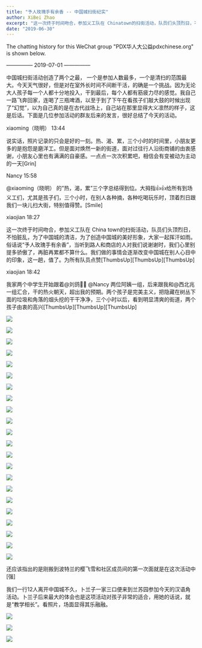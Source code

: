 ```yaml
---
title: "予人玫瑰手有余香 -- 中国城扫街纪实"
author: XiBei Zhao
excerpt: "这一次终于时间吻合，参加义工队在 Chinatown的扫街活动，队员们头顶烈日，不怕脏乱，为了中国城的清洁，为了创造中国城的美好形象，大家一起挥汗如雨。俗话说“予人玫瑰手有余香”，当听到路人和商店的人对我们说谢谢时，我们心里别提多骄傲了，再脏再累都不算什么。我们做的事情会逐渐改变中国城在别人心目中的印象，这一趟，值了。为所有队员点赞。"
date: "2019-06-30"
---
```


The chatting history for this WeChat group "PDX华人大公益pdxchinese.org" is shown below.

—————  2019-07-01  —————

中国城扫街活动创造了两个之最， 一个是参加人数最多，一个是清扫的范围最大。今天天气很好，但是对在室外长时间不间断干活，的确是一个挑战。因为无论大人孩子每一个人都十分地投入，干到最后，每个人都有筋疲力尽的感觉。我自己一路飞奔回家，连喝了三瓶啤酒，以至于到了下午在看孩子们敲大鼓的时候出现了“幻觉”，以为自己真的是在古代战场上，自己站在那里显得大义凛然的样子，这是后话。下面是几位参加活动的群友后来的发言，很好总结了今天的活动。

xiaoming（晓明）  13:44

说实话，照片记录的只会是好的一刻。热、渴、累，三个小时的时间里，小朋友更多的是抱怨是磨洋工。但是面对焕然一新的街道，面对过往行人沿街商铺的由衷感谢，小朋友心里也有满满的自豪感。一点点一次次积累吧，相信会有变被动为主动的一天[Grin]

Nancy  15:58

@xiaoming（晓明） 的”热，渴，累”三个字总结得到位。大拇指👍👍给所有到场义工们，尤其是孩子们，三个小时，在别人各种摘，各种吃喝玩乐时，顶着烈日跟我们一块儿扫大街，特别值得赞。[Smile]

xiaojian  18:27

这一次终于时间吻合，参加义工队在 China town的扫街活动，队员们头顶烈日，不怕脏乱，为了中国城的清洁，为了创造中国城的美好形象，大家一起挥汗如雨。俗话说“予人玫瑰手有余香”，当听到路人和商店的人对我们说谢谢时，我们心里别提多骄傲了，再脏再累都不算什么。我们做的事情会逐渐改变中国城在别人心目中的印象，这一趟，值了。为所有队员点赞[ThumbsUp][ThumbsUp][ThumbsUp]

xiaojian  18:42

我家两个中学生开始跟着@刘鸽🌇🏡  @Nancy  两位阿姨一组，后来跟我和@西北兆 一组汇合，干的热火朝天，超出我的预期。两个孩子是完美主义，把隐藏在树丛下面的垃圾和角落的烟头挖的干干净净，三个小时以后，看到明显清爽的街道，两个孩子由衷的高兴[ThumbsUp][ThumbsUp][ThumbsUp]

![](https://res.cloudinary.com/dhngj18do/image/upload/f_auto,q_auto/v1/images/4bd95611243ae35e35c68d85655116bd)

![](https://res.cloudinary.com/dhngj18do/image/upload/f_auto,q_auto/v1/images/0c29ea08dbe4376e01dbc3f54694ba83)

![](https://res.cloudinary.com/dhngj18do/image/upload/f_auto,q_auto/v1/images/8a1711865f2f3e48c4dd3762d4bfd540)

![](https://res.cloudinary.com/dhngj18do/image/upload/f_auto,q_auto/v1/images/79060c7d729c1240c15aba8787908b12)

![](https://res.cloudinary.com/dhngj18do/image/upload/f_auto,q_auto/v1/images/cb7b597a4cce3e436eb1e57356d994bd)

![](https://res.cloudinary.com/dhngj18do/image/upload/f_auto,q_auto/v1/images/2918a2d42ca6df8ccdc7115621d6b8c2)

![](https://res.cloudinary.com/dhngj18do/image/upload/f_auto,q_auto/v1/images/2b119cdf5771fb1d9fcf13f08c565817)

![](https://res.cloudinary.com/dhngj18do/image/upload/f_auto,q_auto/v1/images/c81bc9fd115677144ce653d3a492021a)

![](https://res.cloudinary.com/dhngj18do/image/upload/f_auto,q_auto/v1/images/bc2011f9c44f0eabb099e1373a4c956c)

![](https://res.cloudinary.com/dhngj18do/image/upload/f_auto,q_auto/v1/images/0c0c71c453ab2e48ac99f355d62e0ad3)

![](https://res.cloudinary.com/dhngj18do/image/upload/f_auto,q_auto/v1/images/09e5b045dcdb1a73052d4d92a93c0a38)

![](https://res.cloudinary.com/dhngj18do/image/upload/f_auto,q_auto/v1/images/4ec0cc4845763a07d024ebe3cac4639a)

![](https://res.cloudinary.com/dhngj18do/image/upload/f_auto,q_auto/v1/images/7ad8e0c68dfd3788deb77e8b1265346a)

![](https://res.cloudinary.com/dhngj18do/image/upload/f_auto,q_auto/v1/images/45849d54776cfd5e511659625393a7c9)

![](https://res.cloudinary.com/dhngj18do/image/upload/f_auto,q_auto/v1/images/634855cb9f0804e36eaa7669f8552ccc)

![](https://res.cloudinary.com/dhngj18do/image/upload/f_auto,q_auto/v1/images/6bc6b34f700e801808596637cefddb1a)

![](https://res.cloudinary.com/dhngj18do/image/upload/f_auto,q_auto/v1/images/09e5b045dcdb1a73052d4d92a93c0a38)

![](https://res.cloudinary.com/dhngj18do/image/upload/f_auto,q_auto/v1/images/4ec0cc4845763a07d024ebe3cac4639a)

![](https://res.cloudinary.com/dhngj18do/image/upload/f_auto,q_auto/v1/images/7ad8e0c68dfd3788deb77e8b1265346a)

![](https://res.cloudinary.com/dhngj18do/image/upload/f_auto,q_auto/v1/images/45849d54776cfd5e511659625393a7c9)

![](https://res.cloudinary.com/dhngj18do/image/upload/f_auto,q_auto/v1/images/6bc6b34f700e801808596637cefddb1a)

![](https://res.cloudinary.com/dhngj18do/image/upload/f_auto,q_auto/v1/images/b6a4fdc011a8cd743a9b2f080a966d42)

还应该指出的是刚搬到波特兰的樱飞雪和社区成员间的第一次面就是在这次活动中[强]

我们一行12人离开中国城不久，卜兰子一家三口便来到兰苏园参加今天的汉语角活动。卜兰子后来最大的体会也是这项活动对孩子非常的适合，用她的话说，就是“教学相长”。看照片，场面显得其乐融融。

![](https://res.cloudinary.com/dhngj18do/image/upload/f_auto,q_auto/v1/images/20e3d51b32cc0b9ab669069776f300d3)

![](https://res.cloudinary.com/dhngj18do/image/upload/f_auto,q_auto/v1/images/5785f50909c87b61d296ebd05580b46c)

![](https://res.cloudinary.com/dhngj18do/image/upload/f_auto,q_auto/v1/images/5a2fb8b55682dbc39c5ee207ef89d8b5)
